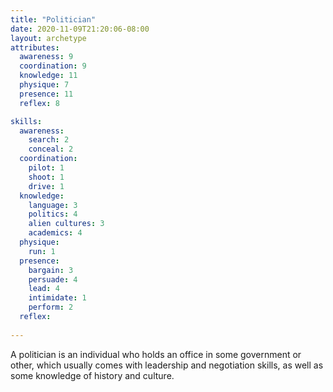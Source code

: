 ```yaml
---
title: "Politician"
date: 2020-11-09T21:20:06-08:00
layout: archetype
attributes:
  awareness: 9
  coordination: 9
  knowledge: 11
  physique: 7
  presence: 11
  reflex: 8

skills:
  awareness:
    search: 2
    conceal: 2
  coordination:
    pilot: 1
    shoot: 1
    drive: 1
  knowledge:
    language: 3
    politics: 4
    alien cultures: 3
    academics: 4
  physique:
    run: 1
  presence:
    bargain: 3
    persuade: 4
    lead: 4
    intimidate: 1
    perform: 2
  reflex:
    
---
```

A politician is an individual who holds an office in some government or other, which usually comes with leadership and negotiation skills, as well as some knowledge of history and culture. 
